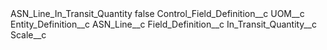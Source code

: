 <?xml version="1.0" encoding="UTF-8"?>
<CustomMetadata xmlns="http://soap.sforce.com/2006/04/metadata" xmlns:xsi="http://www.w3.org/2001/XMLSchema-instance" xmlns:xsd="http://www.w3.org/2001/XMLSchema">
    <label>ASN_Line_In_Transit_Quantity</label>
    <protected>false</protected>
    <values>
        <field>Control_Field_Definition__c</field>
        <value xsi:type="xsd:string">UOM__c</value>
    </values>
    <values>
        <field>Entity_Definition__c</field>
        <value xsi:type="xsd:string">ASN_Line__c</value>
    </values>
    <values>
        <field>Field_Definition__c</field>
        <value xsi:type="xsd:string">In_Transit_Quantity__c</value>
    </values>
    <values>
        <field>Scale__c</field>
        <value xsi:nil="true"/>
    </values>
</CustomMetadata>
